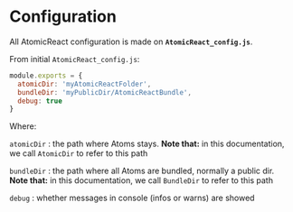 # Configuration

All AtomicReact configuration is made on **`AtomicReact_config.js`**.

From initial `AtomicReact_config.js`:
``` js
module.exports = {
  atomicDir: 'myAtomicReactFolder',
  bundleDir: 'myPublicDir/AtomicReactBundle',
  debug: true
}
```
Where:

`atomicDir` : the path where Atoms stays. **Note that:** in this documentation, we call `AtomicDir` to refer to this path

`bundleDir` : the path where all Atoms are bundled, normally a public dir. **Note that:** in this documentation, we call `BundleDir` to refer to this path

`debug` : whether messages in console (infos or warns) are showed
